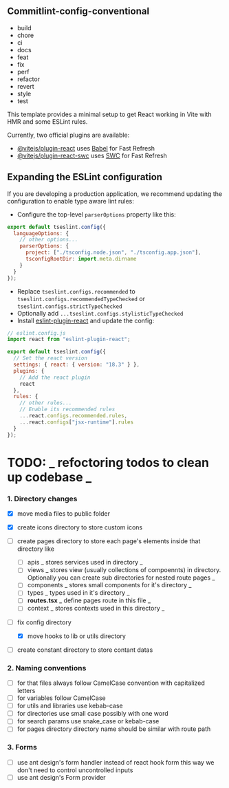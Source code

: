 ## Commitlint-config-conventional

- build
- chore
- ci
- docs
- feat
- fix
- perf
- refactor
- revert
- style
- test

This template provides a minimal setup to get React working in Vite with HMR and some ESLint rules.

Currently, two official plugins are available:

- [@vitejs/plugin-react](https://github.com/vitejs/vite-plugin-react/blob/main/packages/plugin-react/README.md) uses [Babel](https://babeljs.io/) for Fast Refresh
- [@vitejs/plugin-react-swc](https://github.com/vitejs/vite-plugin-react-swc) uses [SWC](https://swc.rs/) for Fast Refresh

## Expanding the ESLint configuration

If you are developing a production application, we recommend updating the configuration to enable type aware lint rules:

- Configure the top-level `parserOptions` property like this:

```js
export default tseslint.config({
  languageOptions: {
    // other options...
    parserOptions: {
      project: ["./tsconfig.node.json", "./tsconfig.app.json"],
      tsconfigRootDir: import.meta.dirname
    }
  }
});
```

- Replace `tseslint.configs.recommended` to `tseslint.configs.recommendedTypeChecked` or `tseslint.configs.strictTypeChecked`
- Optionally add `...tseslint.configs.stylisticTypeChecked`
- Install [eslint-plugin-react](https://github.com/jsx-eslint/eslint-plugin-react) and update the config:

```js
// eslint.config.js
import react from "eslint-plugin-react";

export default tseslint.config({
  // Set the react version
  settings: { react: { version: "18.3" } },
  plugins: {
    // Add the react plugin
    react
  },
  rules: {
    // other rules...
    // Enable its recommended rules
    ...react.configs.recommended.rules,
    ...react.configs["jsx-runtime"].rules
  }
});
```

# TODO: _ refoctoring todos to clean up codebase _

### 1. Directory changes

- [x] move media files to public folder

- [x] create icons directory to store custom icons

- [ ] create pages directory to store each page's elements inside that directory like
  - [ ] apis _ stores services used in directory _
  - [ ] views _ stores view (usually collections of compoennts) in directory. Optionally you can create sub directories for nested route pages _
  - [ ] components _ stores small components for it's directory _
  - [ ] types _ types used in it's directory _
  - [ ] **routes.tsx** _ define pages route in this file _
  - [ ] context _ stores contexts used in this directory _

- [ ] fix config directory
  - [x] move hooks to lib or utils directory

- [ ] create constant directory to store contant datas

### 2. Naming conventions

- [ ] for that files always follow CamelCase convention with capitalized letters
- [ ] for variables follow CamelCase
- [ ] for utils and libraries use kebab-case
- [ ] for directories use small case possibly with one word
- [ ] for search params use snake_case or kebab-case
- [ ] for pages directory directory name should be similar with route path

### 3. Forms

- [ ] use ant design's form handler instead of react hook form this way we don't need to control uncontrolled inputs
- [ ] use ant design's Form provider
